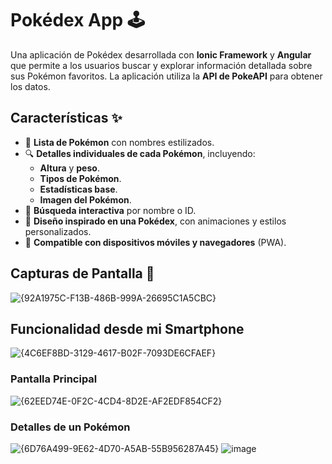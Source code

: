 # Pokédex App 🕹️

Una aplicación de Pokédex desarrollada con **Ionic Framework** y **Angular** que permite a los usuarios buscar y explorar información detallada sobre sus Pokémon favoritos. La aplicación utiliza la **API de PokeAPI** para obtener los datos.

## Características ✨

- 📜 **Lista de Pokémon** con nombres estilizados.
- 🔍 **Detalles individuales de cada Pokémon**, incluyendo:
  - **Altura** y **peso**.
  - **Tipos de Pokémon**.
  - **Estadísticas base**.
  - **Imagen del Pokémon**.
- 🔎 **Búsqueda interactiva** por nombre o ID.
- 🎨 **Diseño inspirado en una Pokédex**, con animaciones y estilos personalizados.
- 📱 **Compatible con dispositivos móviles y navegadores** (PWA).

## Capturas de Pantalla 📸
![{92A1975C-F13B-486B-999A-26695C1A5CBC}](https://github.com/user-attachments/assets/a4654d45-bd0c-48c6-a8b7-545b5a6a73d3)

## Funcionalidad desde mi Smartphone
![{4C6EF8BD-3129-4617-B02F-7093DE6CFAEF}](https://github.com/user-attachments/assets/2fc7a85c-38d9-4faa-b3bd-4e82628ca5ba)

### Pantalla Principal

![{62EED74E-0F2C-4CD4-8D2E-AF2EDF854CF2}](https://github.com/user-attachments/assets/0fa6a87a-2a82-4926-8298-dc7c133515fb)

### Detalles de un Pokémon

![{6D76A499-9E62-4D70-A5AB-55B956287A45}](https://github.com/user-attachments/assets/0c7560dc-0b72-4dd0-8310-6c37601f6672)
![image](https://github.com/user-attachments/assets/67e6a827-408f-4d5a-8047-0393cf33f052)

